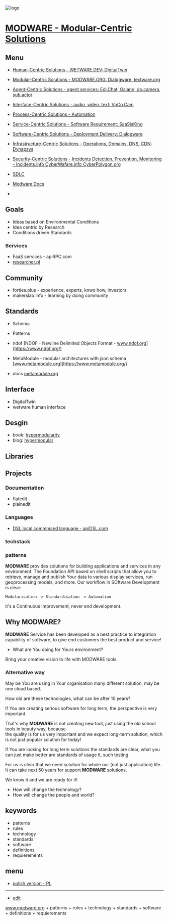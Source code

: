 ![logo](https://logo.modware.org/15/color_rectangle.png)

# [MODWARE - Modular-Centric Solutions](https://www.modware.org)


## Menu

+ [Human-Centric Solutions - WETWARE.DEV: DigitalTwin](http://www.wetware.dev)
+ [Modular-Centric Solutions - MODWARE.ORG: Dialogware, textware.org](https://www.modware.org)
+ [Agent-Centric Solutions - agent services: Edi.Chat, Gaiann, do.camera, sub.actor](http://leadership.run/AGENT)
+ [Interface-Centric Solutions - audio, video, text: VoCo.Cam](http://leadership.run/INTERFACE)
+ [Process-Centric Solutions - Automation](http://leadership.run/PROCESS)
+ [Service-Centric Solutions - Software Requirement: SaaSisKing](http://leadership.run/SERVICE)
+ [Software-Centric Solutions - Deployment Delivery: Dialogware](http://leadership.run/SOFTWARE)
+ [Infrastructure-Centric Solutions - Operations, Domains, DNS, CDN: Dynapsys](http://leadership.run/INFRASTRUCTURmd)
+ [Security-Centric Solutions - Incidents Detection, Prevention, Monitoring - Incidents.info CyberWafare.info CyberPolygon.org](http://leadership.run/SECURIT)

+ [SDLC](http://leadership.run/SDLC)
+ [Modware Docs](https://docs.modware.org/)
+ 
  
## Goals  
+ Ideas based on Environmental Conditions
+ Idea centric by Research 
+ Conditions driven Standards 


### Services

+ FaaS services - apiRPC.com
+ [researcher.pl](https://www.researcher.pl/)


## Community

+ forties.plus - experience, experts, knwo how, investors
+ makerslab.info - learning by doing community



## Standards

+ Schema
+ Patterns
  
+ ndof [NDOF - Newline Delimited Objects Format - www.ndof.org](https://www.ndof.org/)
+ MetaModule - modular architectures with json schema [www.metamodule.org](https://www.metamodule.org/)
+ docs [metamodule.org](https://docs.metamodule.org/)

## Interface

+ DigitalTwin
+ wetware human interface


  
## Desgin

+ book: [hypermodularity](http://www.hypermodularity.com)
+ blog: [hypermodular](http://www.hypermodular.com)



## Libraries


## Projects



### Documentation

+ flatedit
+ plainedit


### Languages

+ [DSL local commmand language - apiDSL.com](https://www.apidsl.com/)


### techstack


### patterns






**MODWARE** provides solutions for building applications and services in any environment.
The Foundation API based on shell scripts that allow you to retrieve, manage and publish Your data to various display services, run geoprocessing models, and more.
Our workflow in SOftware Development is clear:

    Modularisation -> Standardisation -> Automation

it's a Continuous Improvement, never end development.




## Why **MODWARE**?

**MODWARE** Service has been developed as a best practice to integration capability of software, to give end customers the best product and service!

+ What are You doing for Yours environment?

Bring your creative vision to life with MODWARE tools.



### Alternative way

May be You are using in Your organisation many different solution, may be one cloud based.

How old are these technologies, what can be after 10 years?

If You are creating serious software for long term, the perspective is very important.

That's why **MODWARE** is not creating new tool, just using the old school tools in beauty way, because  
the quality is for us very important and we expect long-term solution, which is not just popular solution for today!

If You are looking for long term solutions the standards are clear, what you can just make better are standards of usage it, such testing

For us is clear that we need solution for whole our (not just application) life.  
It can take next 50 years for support **MODWARE** solutions.

We know it and we are ready for it!

+ How will change the technology?
+ How will change the people and world?


## keywords

+ patterns
+ rules
+ technology
+ standards
+ software
+ definitions
+ requierements

## menu

+ [polish version - PL](https://docs.modware.org/README_PL.html)



---

+ [edit](https://github.com/modware-org/www/edit/main/README.md)

www.modware.org +  patterns + rules + technology + standards + software + definitions + requierements
